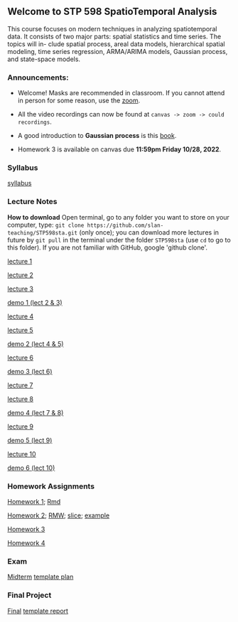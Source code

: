 ## Welcome to STP 598 SpatioTemporal Analysis

This course focuses on modern techniques in analyzing spatiotemporal data. It consists of two major parts: spatial statistics and time series. The topics will in- clude spatial process, areal data models, hierarchical spatial modeling, time series regression, ARMA/ARIMA models, Gaussian process, and state-space models.

### Announcements:

* Welcome! Masks are recommended in classroom. If you cannot attend in person for some reason, use the [zoom](https://asu.zoom.us/j/82923263893?pwd=eVdtVGsxblV3RlJqNi9WUUdYalFOdz09).

* All the video recordings can now be found at `canvas -> zoom -> could recordings`.

* A good introduction to **Gaussian process** is this [book](https://gaussianprocess.org/gpml/chapters/RW.pdf).

* Homework 3 is available on canvas due **11:59pm Friday 10/28, 2022**.

<!-- * Homework 2 is available on canvas due **11:59pm Sunday 10/2, 2022**. -->

### Syllabus

[syllabus](https://github.com/slan-teaching/STP598sta/blob/master/syllabus_STP598sta.pdf)

### Lecture Notes

**How to download** Open terminal, go to any folder you want to store on your computer, type: `git clone https://github.com/slan-teaching/STP598sta.git` (only once); you can download more lectures in future by `git pull` in the terminal under the folder `STP598sta` (use `cd` to go to this folder). If you are not familiar with GitHub, google 'github clone'.

[lecture 1](https://github.com/slan-teaching/STP598sta/blob/master/lecture_notes/STP598sta_lecture1.pdf)

[lecture 2](https://github.com/slan-teaching/STP598sta/blob/master/lecture_notes/STP598sta_lecture2.pdf)

[lecture 3](https://github.com/slan-teaching/STP598sta/blob/master/lecture_notes/STP598sta_lecture3.pdf)

[demo 1 (lect 2 & 3)](https://github.com/slan-teaching/STP598sta/blob/master/demos/STP598sta_krigCAR.html)

[lecture 4](https://github.com/slan-teaching/STP598sta/blob/master/lecture_notes/STP598sta_lecture4.pdf)

[lecture 5](https://github.com/slan-teaching/STP598sta/blob/master/lecture_notes/STP598sta_lecture5.pdf)

[demo 2 (lect 4 & 5)](https://github.com/slan-teaching/STP598sta/blob/master/demos/STP598sta_hierachical.html)

[lecture 6](https://github.com/slan-teaching/STP598sta/blob/master/lecture_notes/STP598sta_lecture6.pdf)

[demo 3 (lect 6)](https://github.com/slan-teaching/STP598sta/blob/master/demos/STP598sta_multivariate.html)

[lecture 7](https://github.com/slan-teaching/STP598sta/blob/master/lecture_notes/STP598sta_lecture7.pdf)

[lecture 8](https://github.com/slan-teaching/STP598sta/blob/master/lecture_notes/STP598sta_lecture8.pdf)

[demo 4 (lect 7 & 8)](https://github.com/slan-teaching/STP598sta/blob/master/demos/STP598sta_timeseries.html)

[lecture 9](https://github.com/slan-teaching/STP598sta/blob/master/lecture_notes/STP598sta_lecture9.pdf)

[demo 5 (lect 9)](https://github.com/slan-teaching/STP598sta/blob/master/demos/STP598sta_statespace.html)

[lecture 10](https://github.com/slan-teaching/STP598sta/blob/master/lecture_notes/STP598sta_lecture10.pdf)

[demo 6 (lect 10)](https://github.com/slan-teaching/STP598sta/blob/master/demos/STP598sta_STmodelbasis.html)

### Homework Assignments

[Homework 1](https://github.com/slan-teaching/STP598sta/blob/master/Homework/STP598sta_hw1.pdf);    [Rmd](https://github.com/slan-teaching/STP598sta/blob/master/Homework/STP598sta_hw1.Rmd)

[Homework 2](https://github.com/slan-teaching/STP598sta/blob/master/Homework/STP598sta_hw2.pdf);    [RMW](https://github.com/slan-teaching/STP598sta/blob/master/Homework/RWM.R);    [slice](https://github.com/slan-teaching/STP598sta/blob/master/Homework/slice.R);    [example](https://github.com/slan-teaching/STP598sta/blob/master/Homework/BayesMCMC.html)

[Homework 3](https://github.com/slan-teaching/STP598sta/blob/master/Homework/STP598sta_hw3.pdf)

[Homework 4](https://github.com/slan-teaching/STP598sta/blob/master/Homework/STP598sta_hw4.pdf)

### Exam

[Midterm](https://github.com/slan-teaching/STP598sta/blob/master/Project/Midterm.pdf)    [template plan](https://github.com/slan-teaching/STP598sta/blob/master/Project/template_plan_for_stp598spatem.pdf)

### Final Project

[Final](https://github.com/slan-teaching/STP598sta/blob/master/Project/Final.pdf)    [template report](https://github.com/slan-teaching/STP598sta/blob/master/Project/template_final_report.pdf)
